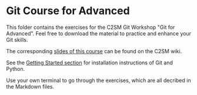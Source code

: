# Git Course for Advanced
This folder contains the exercises for the C2SM Git Workshop "Git for Advanced".
Feel free to download the material to practice and enhance your Git skills.

The corresponding [slides of this course](https://wiki.c2sm.ethz.ch/CM/WorkshopBestPractices2013) can be found on the C2SM wiki.

See the [Getting Started section](https://github.com/C2SM/git-course/#getting-started) for installation instructions of Git and Python.

Use your own terminal to go through the exercises, which are all decribed in the Markdown files.
